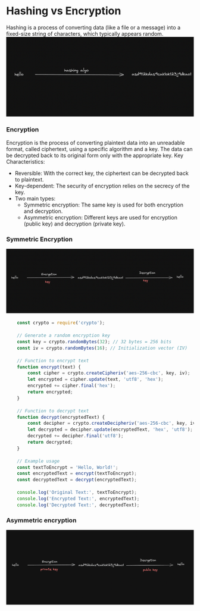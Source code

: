 # Hashing vs Encryption
Hashing is a process of converting data (like a file or a message) into a fixed-size string of characters, which typically appears random.
![image01](./images/hashing.png)
### Encryption
Encryption is the process of converting plaintext data into an unreadable format, called ciphertext, using a specific algorithm and a key. The data can be decrypted back to its original form only with the appropriate key.
Key Characteristics:
 - Reversible: With the correct key, the ciphertext can be decrypted back to plaintext.
 - Key-dependent: The security of encryption relies on the secrecy of the key.
 - Two main types:
    - Symmetric encryption: The same key is used for both encryption and decryption.
    - Asymmetric encryption: Different keys are used for encryption (public key) and decryption (private key).

### Symmetric Encryption
![image02](./images/symmetric.png)
```javascript
    const crypto = require('crypto');

    // Generate a random encryption key
    const key = crypto.randomBytes(32); // 32 bytes = 256 bits
    const iv = crypto.randomBytes(16); // Initialization vector (IV)

    // Function to encrypt text
    function encrypt(text) {
        const cipher = crypto.createCipheriv('aes-256-cbc', key, iv);
        let encrypted = cipher.update(text, 'utf8', 'hex');
        encrypted += cipher.final('hex');
        return encrypted;
    }

    // Function to decrypt text
    function decrypt(encryptedText) {
        const decipher = crypto.createDecipheriv('aes-256-cbc', key, iv);
        let decrypted = decipher.update(encryptedText, 'hex', 'utf8');
        decrypted += decipher.final('utf8');
        return decrypted;
    }

    // Example usage
    const textToEncrypt = 'Hello, World!';
    const encryptedText = encrypt(textToEncrypt);
    const decryptedText = decrypt(encryptedText);

    console.log('Original Text:', textToEncrypt);
    console.log('Encrypted Text:', encryptedText);
    console.log('Decrypted Text:', decryptedText);
```

### Asymmetric encryption
![image03](./images/asymmetric.png)